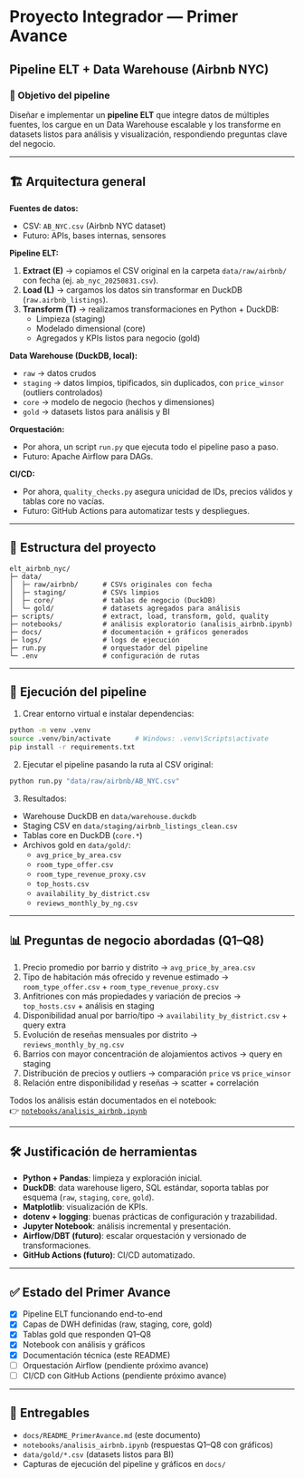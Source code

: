 # Proyecto Integrador — Primer Avance
## Pipeline ELT + Data Warehouse (Airbnb NYC)

### 🎯 Objetivo del pipeline
Diseñar e implementar un **pipeline ELT** que integre datos de múltiples fuentes, los cargue en un Data Warehouse escalable y los transforme en datasets listos para análisis y visualización, respondiendo preguntas clave del negocio.

---

## 🏗️ Arquitectura general

**Fuentes de datos:**
- CSV: `AB_NYC.csv` (Airbnb NYC dataset)
- Futuro: APIs, bases internas, sensores

**Pipeline ELT:**

1. **Extract (E)** → copiamos el CSV original en la carpeta `data/raw/airbnb/` con fecha (ej. `ab_nyc_20250831.csv`).  
2. **Load (L)** → cargamos los datos sin transformar en DuckDB (`raw.airbnb_listings`).  
3. **Transform (T)** → realizamos transformaciones en Python + DuckDB:
   - Limpieza (staging)
   - Modelado dimensional (core)
   - Agregados y KPIs listos para negocio (gold)

**Data Warehouse (DuckDB, local):**
- `raw` → datos crudos
- `staging` → datos limpios, tipificados, sin duplicados, con `price_winsor` (outliers controlados)
- `core` → modelo de negocio (hechos y dimensiones)
- `gold` → datasets listos para análisis y BI

**Orquestación:**  
- Por ahora, un script `run.py` que ejecuta todo el pipeline paso a paso.  
- Futuro: Apache Airflow para DAGs.

**CI/CD:**  
- Por ahora, `quality_checks.py` asegura unicidad de IDs, precios válidos y tablas core no vacías.  
- Futuro: GitHub Actions para automatizar tests y despliegues.

---

## 📂 Estructura del proyecto

```
elt_airbnb_nyc/
├─ data/
│  ├─ raw/airbnb/      # CSVs originales con fecha
│  ├─ staging/         # CSVs limpios
│  ├─ core/            # tablas de negocio (DuckDB)
│  └─ gold/            # datasets agregados para análisis
├─ scripts/            # extract, load, transform, gold, quality
├─ notebooks/          # análisis exploratorio (analisis_airbnb.ipynb)
├─ docs/               # documentación + gráficos generados
├─ logs/               # logs de ejecución
├─ run.py              # orquestador del pipeline
└─ .env                # configuración de rutas
```

---

## 🚀 Ejecución del pipeline

1. Crear entorno virtual e instalar dependencias:

```bash
python -m venv .venv
source .venv/bin/activate      # Windows: .venv\Scripts\activate
pip install -r requirements.txt
```

2. Ejecutar el pipeline pasando la ruta al CSV original:

```bash
python run.py "data/raw/airbnb/AB_NYC.csv"
```

3. Resultados:
- Warehouse DuckDB en `data/warehouse.duckdb`
- Staging CSV en `data/staging/airbnb_listings_clean.csv`
- Tablas core en DuckDB (`core.*`)
- Archivos gold en `data/gold/`:
  - `avg_price_by_area.csv`
  - `room_type_offer.csv`
  - `room_type_revenue_proxy.csv`
  - `top_hosts.csv`
  - `availability_by_district.csv`
  - `reviews_monthly_by_ng.csv`

---

## 📊 Preguntas de negocio abordadas (Q1–Q8)

1. Precio promedio por barrio y distrito → `avg_price_by_area.csv`
2. Tipo de habitación más ofrecido y revenue estimado → `room_type_offer.csv` + `room_type_revenue_proxy.csv`
3. Anfitriones con más propiedades y variación de precios → `top_hosts.csv` + análisis en staging
4. Disponibilidad anual por barrio/tipo → `availability_by_district.csv` + query extra
5. Evolución de reseñas mensuales por distrito → `reviews_monthly_by_ng.csv`
6. Barrios con mayor concentración de alojamientos activos → query en staging
7. Distribución de precios y outliers → comparación `price` vs `price_winsor`
8. Relación entre disponibilidad y reseñas → scatter + correlación

Todos los análisis están documentados en el notebook:  
👉 [`notebooks/analisis_airbnb.ipynb`](../notebooks/analisis_airbnb.ipynb)

---

## 🛠️ Justificación de herramientas

- **Python + Pandas**: limpieza y exploración inicial.  
- **DuckDB**: data warehouse ligero, SQL estándar, soporta tablas por esquema (`raw`, `staging`, `core`, `gold`).  
- **Matplotlib**: visualización de KPIs.  
- **dotenv + logging**: buenas prácticas de configuración y trazabilidad.  
- **Jupyter Notebook**: análisis incremental y presentación.  
- **Airflow/DBT (futuro)**: escalar orquestación y versionado de transformaciones.  
- **GitHub Actions (futuro)**: CI/CD automatizado.

---

## ✅ Estado del Primer Avance

- [x] Pipeline ELT funcionando end-to-end  
- [x] Capas de DWH definidas (raw, staging, core, gold)  
- [x] Tablas gold que responden Q1–Q8  
- [x] Notebook con análisis y gráficos  
- [x] Documentación técnica (este README)  
- [ ] Orquestación Airflow (pendiente próximo avance)  
- [ ] CI/CD con GitHub Actions (pendiente próximo avance)  

---

## 📌 Entregables
- `docs/README_PrimerAvance.md` (este documento)  
- `notebooks/analisis_airbnb.ipynb` (respuestas Q1–Q8 con gráficos)  
- `data/gold/*.csv` (datasets listos para BI)  
- Capturas de ejecución del pipeline y gráficos en `docs/`
